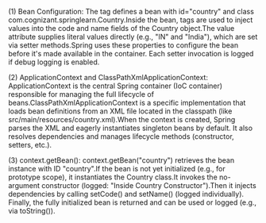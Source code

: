 (1) Bean Configuration:
  The <bean> tag defines a bean with id="country" and class com.cognizant.springlearn.Country.Inside the bean, <property> tags are used to inject values into the code and name fields of the Country object.The value attribute supplies literal values directly (e.g., "IN" and "India"), which are set via setter methods.Spring uses these properties to configure the bean before it's made available in the container.
  Each setter invocation is logged if debug logging is enabled.
  
(2) ApplicationContext and ClassPathXmlApplicationContext:
  ApplicationContext is the central Spring container (IoC container) responsible for managing the full lifecycle of beans.ClassPathXmlApplicationContext is a specific implementation that loads bean definitions from an XML file located in the classpath (like src/main/resources/country.xml).When the context is created, Spring parses the XML and eagerly instantiates singleton beans by default.
  It also resolves dependencies and manages lifecycle methods (constructor, setters, etc.).

(3) context.getBean():
  context.getBean("country") retrieves the bean instance with ID "country".If the bean is not yet initialized (e.g., for prototype scope), it instantiates the Country class.It invokes the no-argument constructor (logged: "Inside Country Constructor").Then it injects dependencies by calling setCode() and setName() (logged individually).
  Finally, the fully initialized bean is returned and can be used or logged (e.g., via toString()).
